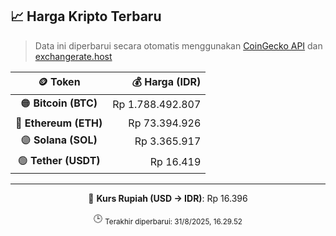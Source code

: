 

<!-- HARGA_KRIPTO -->
## 📈 Harga Kripto Terbaru

> Data ini diperbarui secara otomatis menggunakan [CoinGecko API](https://www.coingecko.com/) dan [exchangerate.host](https://exchangerate.host/)

<div align="center">

| 🪙 Token | 💰 Harga (IDR) |
|:------:|---------------:|
| 🟠 **Bitcoin (BTC)**   | Rp 1.788.492.807 |
| 🔵 **Ethereum (ETH)**  | Rp 73.394.926 |
| 🟣 **Solana (SOL)**    | Rp 3.365.917 |
| 🟢 **Tether (USDT)**   | Rp 16.419 |

---

💱 **Kurs Rupiah (USD → IDR)**: Rp 16.396

🕒 <sub>Terakhir diperbarui: 31/8/2025, 16.29.52</sub>

</div>
<!-- /HARGA_KRIPTO -->